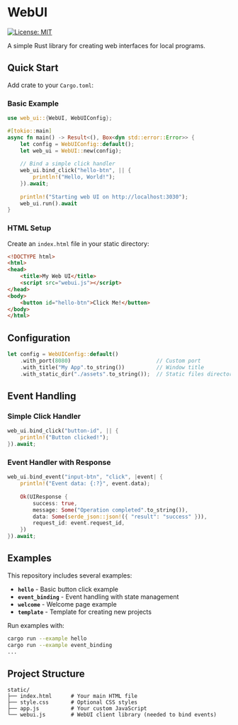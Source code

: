 # WebUI

[![License: MIT](https://img.shields.io/badge/License-MIT-yellow.svg)](https://opensource.org/licenses/MIT)

A simple Rust library for creating web interfaces for local programs.

## Quick Start

Add crate to your `Cargo.toml`:

### Basic Example

```rust
use web_ui::{WebUI, WebUIConfig};

#[tokio::main]
async fn main() -> Result<(), Box<dyn std::error::Error>> {
    let config = WebUIConfig::default();
    let web_ui = WebUI::new(config);
    
    // Bind a simple click handler
    web_ui.bind_click("hello-btn", || {
        println!("Hello, World!");
    }).await;
    
    println!("Starting web UI on http://localhost:3030");
    web_ui.run().await
}
```

### HTML Setup

Create an `index.html` file in your static directory:

```html
<!DOCTYPE html>
<html>
<head>
    <title>My Web UI</title>
    <script src="webui.js"></script>
</head>
<body>
    <button id="hello-btn">Click Me!</button>
</body>
</html>
```

## Configuration

```rust
let config = WebUIConfig::default()
    .with_port(8080)                           // Custom port
    .with_title("My App".to_string())          // Window title
    .with_static_dir("./assets".to_string());  // Static files directory
```

## Event Handling

### Simple Click Handler

```rust
web_ui.bind_click("button-id", || {
    println!("Button clicked!");
}).await;
```

### Event Handler with Response

```rust
web_ui.bind_event("input-btn", "click", |event| {
    println!("Event data: {:?}", event.data);
    
    Ok(UIResponse {
        success: true,
        message: Some("Operation completed".to_string()),
        data: Some(serde_json::json!({ "result": "success" })),
        request_id: event.request_id,
    })
}).await;
```

## Examples

This repository includes several examples:

- **`hello`** - Basic button click example
- **`event_binding`** - Event handling with state management
- **`welcome`** - Welcome page example
- **`template`** - Template for creating new projects

Run examples with:

```bash
cargo run --example hello
cargo run --example event_binding
...
```

## Project Structure

```
static/
├── index.html      # Your main HTML file
├── style.css       # Optional CSS styles
├── app.js          # Your custom JavaScript
└── webui.js        # WebUI client library (needed to bind events)
```